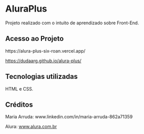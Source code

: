 <h1>AluraPlus</h1>
<p>Projeto realizado com o intuito de aprendizado sobre Front-End.</p>

<h2>Acesso ao Projeto</h2>
https://alura-plus-six-roan.vercel.app/

https://dudaarg.github.io/alura-plus/

<h2>Tecnologias utilizadas</h2>
<p>HTML e CSS.</p>

<h2>Créditos</h2>
Maria Arruda: www.linkedin.com/in/maria-arruda-862a71359

Alura: www.alura.com.br
